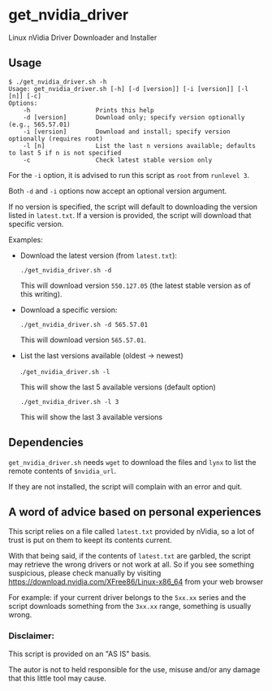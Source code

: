# get_nvidia_driver
Linux nVidia Driver Downloader and Installer

## Usage

```
$ ./get_nvidia_driver.sh -h
Usage: get_nvidia_driver.sh [-h] [-d [version]] [-i [version]] [-l [n]] [-c]
Options:
    -h                  Prints this help
    -d [version]        Download only; specify version optionally (e.g., 565.57.01)
    -i [version]        Download and install; specify version optionally (requires root)
    -l [n]              List the last n versions available; defaults to last 5 if n is not specified
    -c                  Check latest stable version only
```
For the `-i` option, it is advised to run this script as `root` from `runlevel 3`.

Both `-d` and `-i` options now accept an optional version argument.

If no version is specified, the script will default to downloading the version listed in `latest.txt`. If a version is provided, the script will download that specific version.

Examples:

- Download the latest version (from `latest.txt`):

    `./get_nvidia_driver.sh -d`

    This will download version `550.127.05` (the latest stable version as of this writing).

- Download a specific version:

    `./get_nvidia_driver.sh -d 565.57.01`

    This will download version `565.57.01`.

- List the last versions available (oldest -> newest)

    .`/get_nvidia_driver.sh -l`

    This will show the last 5 available versions (default option)

    `./get_nvidia_driver.sh -l 3`

    This will show the last 3 available versions


## Dependencies
`get_nvidia_driver.sh` needs `wget` to download the files and `lynx` to list the remote contents of `$nvidia_url`.<p>
If they are not installed, the script will complain with an error and quit.<p>

## A word of advice based on personal experiences
This script relies on a file called `latest.txt` provided by nVidia, so a lot of trust is put on them to keept its contents current.<p>
With that being said, if the contents of `latest.txt` are garbled, the script may retrieve the wrong drivers or not work at all. So if you see something suspicious, please check manually by visiting https://download.nvidia.com/XFree86/Linux-x86_64 from your web browser<p>
For example: if your current driver belongs to the `5xx.xx` series and the script downloads something from the `3xx.xx` range, something is usually wrong.<p>

### Disclaimer: 
This script is provided on an "AS IS" basis.<p>
The autor is not to held responsible for the use, misuse and/or any damage that this little tool may cause.<p>
